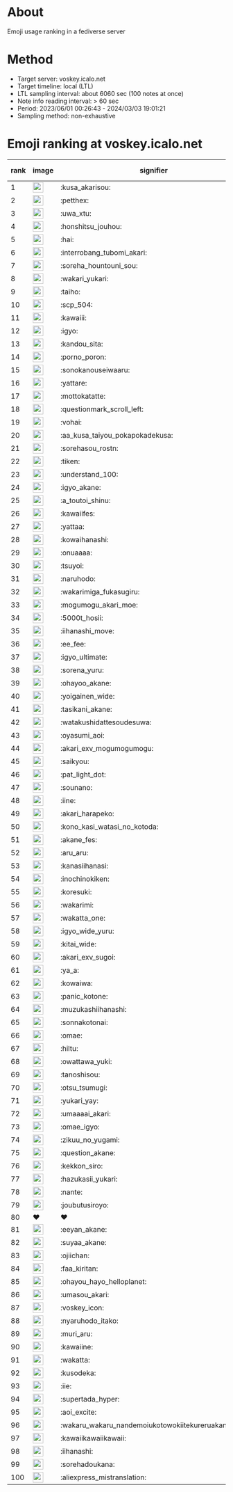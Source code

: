 # About
Emoji usage ranking in a fediverse server

# Method
- Target server: voskey.icalo.net
- Target timeline: local (LTL)
- LTL sampling interval: about 6060 sec (100 notes at once)
- Note info reading interval: > 60 sec
- Period: 2023/06/01 00:26:43 - 2024/03/03 19:01:21 
- Sampling method: non-exhaustive

# Emoji ranking at voskey.icalo.net

|rank|image|signifier|type|frequency score|
|----|----|----|----|----|
|1|<img height="24" src="https://voskey.icalo.net/emoji/kusa_akarisou.webp">|:kusa_akarisou:|custom|20963|
|2|<img height="24" src="https://voskey.icalo.net/emoji/petthex.webp">|:petthex:|custom|13985|
|3|<img height="24" src="https://voskey.icalo.net/emoji/uwa_xtu.webp">|:uwa_xtu:|custom|10429|
|4|<img height="24" src="https://voskey.icalo.net/emoji/honshitsu_jouhou.webp">|:honshitsu_jouhou:|custom|7352|
|5|<img height="24" src="https://voskey.icalo.net/emoji/hai.webp">|:hai:|custom|6809|
|6|<img height="24" src="https://voskey.icalo.net/emoji/interrobang_tubomi_akari.webp">|:interrobang_tubomi_akari:|custom|6530|
|7|<img height="24" src="https://voskey.icalo.net/emoji/soreha_hountouni_sou.webp">|:soreha_hountouni_sou:|custom|6240|
|8|<img height="24" src="https://voskey.icalo.net/emoji/wakari_yukari.webp">|:wakari_yukari:|custom|6203|
|9|<img height="24" src="https://voskey.icalo.net/emoji/taiho.webp">|:taiho:|custom|6132|
|10|<img height="24" src="https://voskey.icalo.net/emoji/scp_504.webp">|:scp_504:|custom|5082|
|11|<img height="24" src="https://voskey.icalo.net/emoji/kawaiii.webp">|:kawaiii:|custom|4878|
|12|<img height="24" src="https://voskey.icalo.net/emoji/igyo.webp">|:igyo:|custom|4119|
|13|<img height="24" src="https://voskey.icalo.net/emoji/kandou_sita.webp">|:kandou_sita:|custom|3941|
|14|<img height="24" src="https://voskey.icalo.net/emoji/porno_poron.webp">|:porno_poron:|custom|3832|
|15|<img height="24" src="https://voskey.icalo.net/emoji/sonokanouseiwaaru.webp">|:sonokanouseiwaaru:|custom|3640|
|16|<img height="24" src="https://voskey.icalo.net/emoji/yattare.webp">|:yattare:|custom|3639|
|17|<img height="24" src="https://voskey.icalo.net/emoji/mottokatatte.webp">|:mottokatatte:|custom|3631|
|18|<img height="24" src="https://voskey.icalo.net/emoji/questionmark_scroll_left.webp">|:questionmark_scroll_left:|custom|3577|
|19|<img height="24" src="https://voskey.icalo.net/emoji/vohai.webp">|:vohai:|custom|3451|
|20|<img height="24" src="https://voskey.icalo.net/emoji/aa_kusa_taiyou_pokapokadekusa.webp">|:aa_kusa_taiyou_pokapokadekusa:|custom|3413|
|21|<img height="24" src="https://voskey.icalo.net/emoji/sorehasou_rostn.webp">|:sorehasou_rostn:|custom|3337|
|22|<img height="24" src="https://voskey.icalo.net/emoji/tiken.webp">|:tiken:|custom|3269|
|23|<img height="24" src="https://voskey.icalo.net/emoji/understand_100.webp">|:understand_100:|custom|3046|
|24|<img height="24" src="https://voskey.icalo.net/emoji/igyo_akane.webp">|:igyo_akane:|custom|2787|
|25|<img height="24" src="https://voskey.icalo.net/emoji/a_toutoi_shinu.webp">|:a_toutoi_shinu:|custom|2740|
|26|<img height="24" src="https://voskey.icalo.net/emoji/kawaiifes.webp">|:kawaiifes:|custom|2633|
|27|<img height="24" src="https://voskey.icalo.net/emoji/yattaa.webp">|:yattaa:|custom|2609|
|28|<img height="24" src="https://voskey.icalo.net/emoji/kowaihanashi.webp">|:kowaihanashi:|custom|2533|
|29|<img height="24" src="https://voskey.icalo.net/emoji/onuaaaa.webp">|:onuaaaa:|custom|2524|
|30|<img height="24" src="https://voskey.icalo.net/emoji/tsuyoi.webp">|:tsuyoi:|custom|2454|
|31|<img height="24" src="https://voskey.icalo.net/emoji/naruhodo.webp">|:naruhodo:|custom|2400|
|32|<img height="24" src="https://voskey.icalo.net/emoji/wakarimiga_fukasugiru.webp">|:wakarimiga_fukasugiru:|custom|2288|
|33|<img height="24" src="https://voskey.icalo.net/emoji/mogumogu_akari_moe.webp">|:mogumogu_akari_moe:|custom|2220|
|34|<img height="24" src="https://voskey.icalo.net/emoji/5000t_hosii.webp">|:5000t_hosii:|custom|2196|
|35|<img height="24" src="https://voskey.icalo.net/emoji/iihanashi_move.webp">|:iihanashi_move:|custom|2085|
|36|<img height="24" src="https://voskey.icalo.net/emoji/ee_fee.webp">|:ee_fee:|custom|2017|
|37|<img height="24" src="https://voskey.icalo.net/emoji/igyo_ultimate.webp">|:igyo_ultimate:|custom|2000|
|38|<img height="24" src="https://voskey.icalo.net/emoji/sorena_yuru.webp">|:sorena_yuru:|custom|1966|
|39|<img height="24" src="https://voskey.icalo.net/emoji/ohayoo_akane.webp">|:ohayoo_akane:|custom|1963|
|40|<img height="24" src="https://voskey.icalo.net/emoji/yoigainen_wide.webp">|:yoigainen_wide:|custom|1951|
|41|<img height="24" src="https://voskey.icalo.net/emoji/tasikani_akane.webp">|:tasikani_akane:|custom|1886|
|42|<img height="24" src="https://voskey.icalo.net/emoji/watakushidattesoudesuwa.webp">|:watakushidattesoudesuwa:|custom|1883|
|43|<img height="24" src="https://voskey.icalo.net/emoji/oyasumi_aoi.webp">|:oyasumi_aoi:|custom|1803|
|44|<img height="24" src="https://voskey.icalo.net/emoji/akari_exv_mogumogumogu.webp">|:akari_exv_mogumogumogu:|custom|1729|
|45|<img height="24" src="https://voskey.icalo.net/emoji/saikyou.webp">|:saikyou:|custom|1699|
|46|<img height="24" src="https://voskey.icalo.net/emoji/pat_light_dot.webp">|:pat_light_dot:|custom|1611|
|47|<img height="24" src="https://voskey.icalo.net/emoji/sounano.webp">|:sounano:|custom|1587|
|48|<img height="24" src="https://voskey.icalo.net/emoji/iine.webp">|:iine:|custom|1583|
|49|<img height="24" src="https://voskey.icalo.net/emoji/akari_harapeko.webp">|:akari_harapeko:|custom|1557|
|50|<img height="24" src="https://voskey.icalo.net/emoji/kono_kasi_watasi_no_kotoda.webp">|:kono_kasi_watasi_no_kotoda:|custom|1540|
|51|<img height="24" src="https://voskey.icalo.net/emoji/akane_fes.webp">|:akane_fes:|custom|1538|
|52|<img height="24" src="https://voskey.icalo.net/emoji/aru_aru.webp">|:aru_aru:|custom|1526|
|53|<img height="24" src="https://voskey.icalo.net/emoji/kanasiihanasi.webp">|:kanasiihanasi:|custom|1516|
|54|<img height="24" src="https://voskey.icalo.net/emoji/inochinokiken.webp">|:inochinokiken:|custom|1480|
|55|<img height="24" src="https://voskey.icalo.net/emoji/koresuki.webp">|:koresuki:|custom|1470|
|56|<img height="24" src="https://voskey.icalo.net/emoji/wakarimi.webp">|:wakarimi:|custom|1463|
|57|<img height="24" src="https://voskey.icalo.net/emoji/wakatta_one.webp">|:wakatta_one:|custom|1350|
|58|<img height="24" src="https://voskey.icalo.net/emoji/igyo_wide_yuru.webp">|:igyo_wide_yuru:|custom|1347|
|59|<img height="24" src="https://voskey.icalo.net/emoji/kitai_wide.webp">|:kitai_wide:|custom|1337|
|60|<img height="24" src="https://voskey.icalo.net/emoji/akari_exv_sugoi.webp">|:akari_exv_sugoi:|custom|1334|
|61|<img height="24" src="https://voskey.icalo.net/emoji/ya_a.webp">|:ya_a:|custom|1249|
|62|<img height="24" src="https://voskey.icalo.net/emoji/kowaiwa.webp">|:kowaiwa:|custom|1217|
|63|<img height="24" src="https://voskey.icalo.net/emoji/panic_kotone.webp">|:panic_kotone:|custom|1212|
|64|<img height="24" src="https://voskey.icalo.net/emoji/muzukashiihanashi.webp">|:muzukashiihanashi:|custom|1179|
|65|<img height="24" src="https://voskey.icalo.net/emoji/sonnakotonai.webp">|:sonnakotonai:|custom|1157|
|66|<img height="24" src="https://voskey.icalo.net/emoji/omae.webp">|:omae:|custom|1136|
|67|<img height="24" src="https://voskey.icalo.net/emoji/hiltu.webp">|:hiltu:|custom|1118|
|68|<img height="24" src="https://voskey.icalo.net/emoji/owattawa_yuki.webp">|:owattawa_yuki:|custom|1103|
|69|<img height="24" src="https://voskey.icalo.net/emoji/tanoshisou.webp">|:tanoshisou:|custom|1096|
|70|<img height="24" src="https://voskey.icalo.net/emoji/otsu_tsumugi.webp">|:otsu_tsumugi:|custom|1092|
|71|<img height="24" src="https://voskey.icalo.net/emoji/yukari_yay.webp">|:yukari_yay:|custom|1088|
|72|<img height="24" src="https://voskey.icalo.net/emoji/umaaaai_akari.webp">|:umaaaai_akari:|custom|1058|
|73|<img height="24" src="https://voskey.icalo.net/emoji/omae_igyo.webp">|:omae_igyo:|custom|1044|
|74|<img height="24" src="https://voskey.icalo.net/emoji/zikuu_no_yugami.webp">|:zikuu_no_yugami:|custom|1038|
|75|<img height="24" src="https://voskey.icalo.net/emoji/question_akane.webp">|:question_akane:|custom|1029|
|76|<img height="24" src="https://voskey.icalo.net/emoji/kekkon_siro.webp">|:kekkon_siro:|custom|1028|
|77|<img height="24" src="https://voskey.icalo.net/emoji/hazukasii_yukari.webp">|:hazukasii_yukari:|custom|1026|
|78|<img height="24" src="https://voskey.icalo.net/emoji/nante.webp">|:nante:|custom|1018|
|79|<img height="24" src="https://voskey.icalo.net/emoji/joubutusiroyo.webp">|:joubutusiroyo:|custom|999|
|80|❤|❤|unicode|998|
|81|<img height="24" src="https://voskey.icalo.net/emoji/eeyan_akane.webp">|:eeyan_akane:|custom|992|
|82|<img height="24" src="https://voskey.icalo.net/emoji/suyaa_akane.webp">|:suyaa_akane:|custom|981|
|83|<img height="24" src="https://voskey.icalo.net/emoji/ojiichan.webp">|:ojiichan:|custom|981|
|84|<img height="24" src="https://voskey.icalo.net/emoji/faa_kiritan.webp">|:faa_kiritan:|custom|973|
|85|<img height="24" src="https://voskey.icalo.net/emoji/ohayou_hayo_helloplanet.webp">|:ohayou_hayo_helloplanet:|custom|960|
|86|<img height="24" src="https://voskey.icalo.net/emoji/umasou_akari.webp">|:umasou_akari:|custom|956|
|87|<img height="24" src="https://voskey.icalo.net/emoji/voskey_icon.webp">|:voskey_icon:|custom|944|
|88|<img height="24" src="https://voskey.icalo.net/emoji/nyaruhodo_itako.webp">|:nyaruhodo_itako:|custom|941|
|89|<img height="24" src="https://voskey.icalo.net/emoji/muri_aru.webp">|:muri_aru:|custom|927|
|90|<img height="24" src="https://voskey.icalo.net/emoji/kawaiine.webp">|:kawaiine:|custom|925|
|91|<img height="24" src="https://voskey.icalo.net/emoji/wakatta.webp">|:wakatta:|custom|924|
|92|<img height="24" src="https://voskey.icalo.net/emoji/kusodeka.webp">|:kusodeka:|custom|916|
|93|<img height="24" src="https://voskey.icalo.net/emoji/iie.webp">|:iie:|custom|915|
|94|<img height="24" src="https://voskey.icalo.net/emoji/supertada_hyper.webp">|:supertada_hyper:|custom|899|
|95|<img height="24" src="https://voskey.icalo.net/emoji/aoi_excite.webp">|:aoi_excite:|custom|895|
|96|<img height="24" src="https://voskey.icalo.net/emoji/wakaru_wakaru_nandemoiukotowokiitekureruakanetyan.webp">|:wakaru_wakaru_nandemoiukotowokiitekureruakanetyan:|custom|894|
|97|<img height="24" src="https://voskey.icalo.net/emoji/kawaiikawaiikawaii.webp">|:kawaiikawaiikawaii:|custom|890|
|98|<img height="24" src="https://voskey.icalo.net/emoji/iihanashi.webp">|:iihanashi:|custom|889|
|99|<img height="24" src="https://voskey.icalo.net/emoji/sorehadoukana.webp">|:sorehadoukana:|custom|888|
|100|<img height="24" src="https://voskey.icalo.net/emoji/aliexpress_mistranslation.webp">|:aliexpress_mistranslation:|custom|877|
